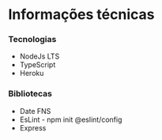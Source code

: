 # Informações técnicas

### Tecnologias

- NodeJs LTS
- TypeScript
- Heroku

### Bibliotecas

- Date FNS
- EsLint - npm init @eslint/config
- Express

